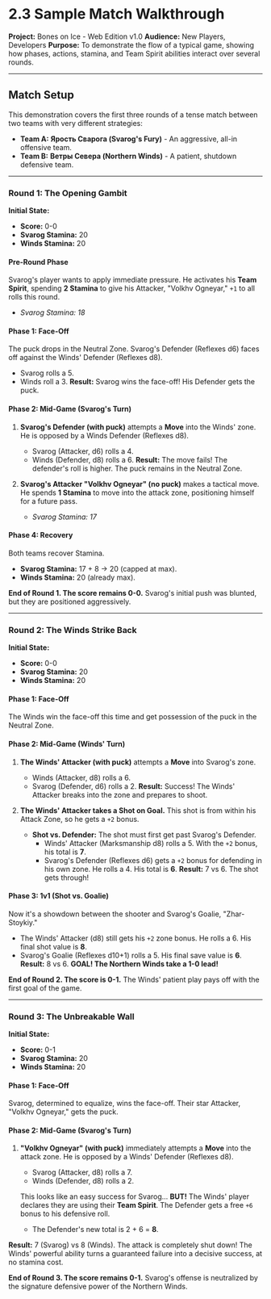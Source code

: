 # 2.3 Sample Match Walkthrough

**Project:** Bones on Ice - Web Edition v1.0
**Audience:** New Players, Developers
**Purpose:** To demonstrate the flow of a typical game, showing how phases, actions, stamina, and Team Spirit abilities interact over several rounds.

---

## Match Setup

This demonstration covers the first three rounds of a tense match between two teams with very different strategies:

*   **Team A:** **Ярость Сварога (Svarog's Fury)** - An aggressive, all-in offensive team.
*   **Team B:** **Ветры Севера (Northern Winds)** - A patient, shutdown defensive team.

---

### **Round 1: The Opening Gambit**

**Initial State:**
*   **Score:** 0-0
*   **Svarog Stamina:** 20
*   **Winds Stamina:** 20

#### **Pre-Round Phase**
Svarog's player wants to apply immediate pressure. He activates his **Team Spirit**, spending **2 Stamina** to give his Attacker, "Volkhv Ogneyar," `+1` to all rolls this round.
*   *Svarog Stamina: 18*

#### **Phase 1: Face-Off**
The puck drops in the Neutral Zone. Svarog's Defender (Reflexes d6) faces off against the Winds' Defender (Reflexes d8).
*   Svarog rolls a 5.
*   Winds roll a 3.
**Result:** Svarog wins the face-off! His Defender gets the puck.

#### **Phase 2: Mid-Game (Svarog's Turn)**
1.  **Svarog's Defender (with puck)** attempts a **Move** into the Winds' zone. He is opposed by a Winds Defender (Reflexes d8).
    *   Svarog (Attacker, d6) rolls a 4.
    *   Winds (Defender, d8) rolls a 6.
    **Result:** The move fails! The defender's roll is higher. The puck remains in the Neutral Zone.

2.  **Svarog's Attacker "Volkhv Ogneyar" (no puck)** makes a tactical move. He spends **1 Stamina** to move into the attack zone, positioning himself for a future pass.
    *   *Svarog Stamina: 17*

#### **Phase 4: Recovery**
Both teams recover Stamina.
*   **Svarog Stamina:** 17 + 8 -> 20 (capped at max).
*   **Winds Stamina:** 20 (already max).

**End of Round 1. The score remains 0-0.** Svarog's initial push was blunted, but they are positioned aggressively.

---

### **Round 2: The Winds Strike Back**

**Initial State:**
*   **Score:** 0-0
*   **Svarog Stamina:** 20
*   **Winds Stamina:** 20

#### **Phase 1: Face-Off**
The Winds win the face-off this time and get possession of the puck in the Neutral Zone.

#### **Phase 2: Mid-Game (Winds' Turn)**
1.  **The Winds' Attacker (with puck)** attempts a **Move** into Svarog's zone.
    *   Winds (Attacker, d8) rolls a 6.
    *   Svarog (Defender, d6) rolls a 2.
    **Result:** Success! The Winds' Attacker breaks into the zone and prepares to shoot.

2.  **The Winds' Attacker takes a Shot on Goal.** This shot is from within his Attack Zone, so he gets a `+2` bonus.
    *   **Shot vs. Defender:** The shot must first get past Svarog's Defender.
        *   Winds' Attacker (Marksmanship d8) rolls a 5. With the `+2` bonus, his total is **7**.
        *   Svarog's Defender (Reflexes d6) gets a `+2` bonus for defending in his own zone. He rolls a 4. His total is **6**.
    **Result:** 7 vs 6. The shot gets through!

#### **Phase 3: 1v1 (Shot vs. Goalie)**
Now it's a showdown between the shooter and Svarog's Goalie, "Zhar-Stoykiy."
*   The Winds' Attacker (d8) still gets his `+2` zone bonus. He rolls a 6. His final shot value is **8**.
*   Svarog's Goalie (Reflexes d10+1) rolls a 5. His final save value is **6**.
**Result:** 8 vs 6. **GOAL! The Northern Winds take a 1-0 lead!**

**End of Round 2. The score is 0-1.** The Winds' patient play pays off with the first goal of the game.

---

### **Round 3: The Unbreakable Wall**

**Initial State:**
*   **Score:** 0-1
*   **Svarog Stamina:** 20
*   **Winds Stamina:** 20

#### **Phase 1: Face-Off**
Svarog, determined to equalize, wins the face-off. Their star Attacker, "Volkhv Ogneyar," gets the puck.

#### **Phase 2: Mid-Game (Svarog's Turn)**
1.  **"Volkhv Ogneyar" (with puck)** immediately attempts a **Move** into the attack zone. He is opposed by a Winds' Defender (Reflexes d8).
    *   Svarog (Attacker, d8) rolls a 7.
    *   Winds (Defender, d8) rolls a 2.

    This looks like an easy success for Svarog...
    **BUT!** The Winds' player declares they are using their **Team Spirit**. The Defender gets a free `+6` bonus to his defensive roll.
    *   The Defender's new total is 2 + 6 = **8**.

**Result:** 7 (Svarog) vs 8 (Winds). The attack is completely shut down! The Winds' powerful ability turns a guaranteed failure into a decisive success, at no stamina cost.

**End of Round 3. The score remains 0-1.** Svarog's offense is neutralized by the signature defensive power of the Northern Winds.